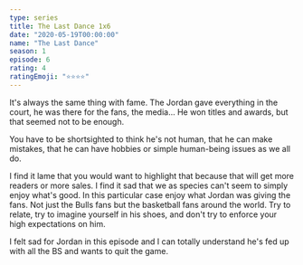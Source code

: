 ```yaml
---
type: series
title: The Last Dance 1x6
date: "2020-05-19T00:00:00"
name: "The Last Dance"
season: 1
episode: 6
rating: 4
ratingEmoji: "⭐️⭐️⭐️⭐️"
---
```


It's always the same thing with fame. The Jordan gave everything in the court, he was there for the fans, the media... He won titles and awards, but that seemed not to be enough.

You have to be shortsighted to think he's not human, that he can make mistakes, that he can have hobbies or simple human-being issues as we all do.

I find it lame that you would want to highlight that because that will get more readers or more sales. I find it sad that we as species can't seem to simply enjoy what's good. In this particular case enjoy what Jordan was giving the fans. Not just the Bulls fans but the basketball fans around the world. Try to relate, try to imagine yourself in his shoes, and don't try to enforce your high expectations on him.

I felt sad for Jordan in this episode and I can totally understand he's fed up with all the BS and wants to quit the game.
